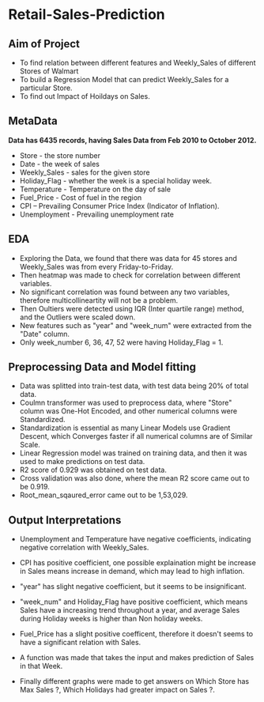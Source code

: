 # Retail-Sales-Prediction

## Aim of Project
- To find relation between different features and Weekly_Sales of different Stores of Walmart
- To build a Regression Model that can predict Weekly_Sales for a particular Store.
- To find out Impact of Hoildays on Sales.

## MetaData
**Data has 6435 records, having Sales Data from Feb 2010 to October 2012.**
- Store - the store number
- Date - the week of sales
- Weekly_Sales - sales for the given store
- Holiday_Flag - whether the week is a special holiday week.
- Temperature - Temperature on the day of sale
- Fuel_Price - Cost of fuel in the region
- CPI – Prevailing Consumer Price Index (Indicator of Inflation).
- Unemployment - Prevailing unemployment rate

## EDA
- Exploring the Data, we found that there was data for 45 stores and Weekly_Sales was from every Friday-to-Friday.
- Then heatmap was made to check for correlation between different variables.
- No significant correlation was found between any two variables, therefore multicollineartity will not be a problem.
- Then Oultiers were detected using IQR (Inter quartile range) method, and the Outliers were scaled down.
- New features such as "year" and "week_num" were extracted from the "Date" column.
- Only week_number 6, 36, 47, 52 were having Holiday_Flag = 1.

## Preprocessing Data and Model fitting
- Data was splitted into train-test data, with test data being 20% of total data.
- Coulmn transformer was used to preprocess data, where "Store" column was One-Hot Encoded, and other numerical columns were Standardized.
- Standardization is essential as many Linear Models use Gradient Descent, which Converges faster if all numerical columns are of Similar Scale.
- Linear Regression model was trained on training data, and then it was used to make predictions on test data.
- R2 score of 0.929 was obtained on test data.
- Cross validation was also done, where the mean R2 score came out to be 0.919.
- Root_mean_sqaured_error came out to be 1,53,029.

## Output Interpretations
- Unemployment and Temperature have negative coefficients, indicating negative correlation with Weekly_Sales.
- CPI has positive coefficient, one possible explaination might be increase in Sales means increase in demand, which may lead to high inflation.
- "year" has slight negative coefficient, but it seems to be insignificant.
- "week_num" and Holiday_Flag have positive coefficient, which means Sales have a increasing trend throughout a year, and average Sales during Holiday weeks is higher than Non holiday weeks.
- Fuel_Price has a slight positive coefficent, therefore it doesn't seems to have a significant relation with Sales.


- A function was made that takes the input and makes prediction of Sales in that Week.
- Finally different graphs were made to get answers on Which Store has Max Sales ?, Which Holidays had greater impact on Sales ?.
